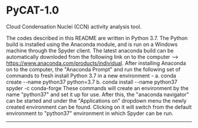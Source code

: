 # PyCAT-1.0
Cloud Condensation Nuclei (CCN) activity analysis tool.

The codes described in this README are written in Python 3.7. The Python build is installed using the Anaconda module, and is run on a Windows machine through the Spyder client. The latest anaconda build can be automatically downloded from the following link on to the computer --> https://www.anaconda.com/products/individual. After installing Anaconda on to the computer, the "Anaconda Prompt" and run the following set of commands to fresh install Python 3.7 in a new environment - 
a. conda create --name python37 python=3.7
b. conda install --name python37 spyder -c conda-forge
These commands will create an environment by the name "python37" and set it up for use. After this, the "anaconda navigator" can be started and under the "Applications on" dropdown menu the newly created environment can be found. Clicking on it will switch from the default environment to "python37" environment in which Spyder can be run.

*******************************************************************************************


